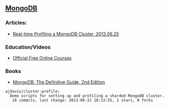 ## [MongoDB](https://www.10gen.com/)


### Articles:
  - [Real-time Profiling a MongoDB Cluster, 2013.06.25](http://blog.mongodb.org/post/53841037541/real-time-profiling-a-mongodb-cluster)

### Education/Videos

  - [Official Free Online Courses](https://education.10gen.com/courses/)


### Books
  - [MongoDB: The Definitive Guide, 2nd Edition](http://shop.oreilly.com/product/0636920028031.do)

<!-- PROJECTS_LIST_START -->
    ajdavis/cluster-profile:
      Demo scripts for setting up and profiling a sharded MongoDB cluster.
       18 commits, last change: 2013-06-21 10:13:55, 2 stars, 0 forks
<!-- PROJECTS_LIST_END -->
